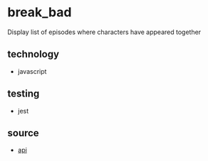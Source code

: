 # break_bad

Display list of episodes where characters have appeared together

## technology 
- javascript

## testing
- jest

## source
- [api](breakingbadapi.com)